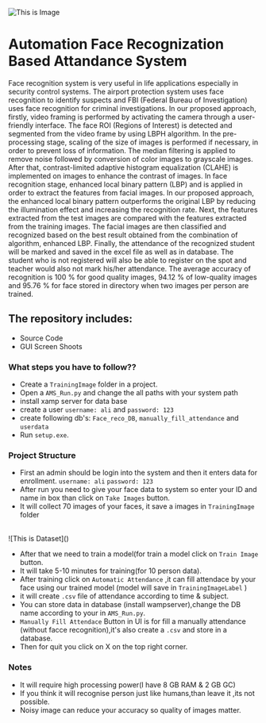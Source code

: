![This is Image](https://miro.medium.com/max/1400/1*PDA9zADqD9qqCu-CmJ9Ddw.gif)
# Automation Face Recognization Based Attandance System
Face recognition system is very useful in life applications especially in security
control systems. The airport protection system uses face recognition to identify suspects and
FBI (Federal Bureau of Investigation) uses face recognition for criminal investigations. In our
proposed approach, firstly, video framing is performed by activating the camera through a user-
friendly interface. The face ROI (Regions of Interest) is detected and segmented from the video
frame by using LBPH algorithm. In the pre-processing stage, scaling of the size of images is
performed if necessary, in order to prevent loss of information. The median filtering is applied
to remove noise followed by conversion of color images to grayscale images. After that,
contrast-limited adaptive histogram equalization (CLAHE) is implemented on images to
enhance the contrast of images. In face recognition stage, enhanced local binary pattern (LBP)
and is applied in order to extract the features from facial images. In our proposed approach, the
enhanced local binary pattern outperforms the original LBP by reducing the illumination effect
and increasing the recognition rate. Next, the features extracted from the test images are
compared with the features extracted from the training images. The facial images are then
classified and recognized based on the best result obtained from the combination of algorithm,
enhanced LBP. Finally, the attendance of the recognized student will be marked and saved in
the excel file as well as in database. The student who is not registered will also be able to
register on the spot and teacher would also not mark his/her attendance. The average accuracy
of recognition is 100 % for good quality images, 94.12 % of low-quality images and 95.76 %
for face stored in directory when two images per person are trained.

## The repository includes:
* Source Code
* GUI Screen Shoots
### What steps you have to follow??
- Create a `TrainingImage` folder in a project.
- Open a `AMS_Run.py` and change the all paths with your system path
- install xamp server for data base
- create a user `username: ali` and `password: 123`
- create following db's: `Face_reco_DB`, `manually_fill_attendance` and `userdata`
- Run `setup.exe`.

### Project Structure
- First an admin should be login into the system and then it enters data for enrollment.
  `username: ali` `password: 123`
- After run you need to give your face data to system so enter your ID and name in box than click on `Take Images` button.
- It will collect 70 images of your faces, it save a images in `TrainingImage` folder
<br />
  ![This is Dataset]()

- After that we need to train a model(for train a model click on `Train Image` button.
- It will take 5-10 minutes for training(for 10 person data).
- After training click on `Automatic Attendance` ,it can fill attendace by your face using our trained model (model will save in `TrainingImageLabel` )
- it will create `.csv` file of attendance according to time & subject.
- You can store data in database (install wampserver),change the DB name according to your in `AMS_Run.py`.
- `Manually Fill Attendace` Button in UI is for fill a manually attendance (without facce recognition),it's also create a `.csv` and store in a database.
- Then for quit you click on X on the top right corner.

### Notes
- It will require high processing power(I have 8 GB RAM & 2 GB GC)
- If you think it will recognise person just like humans,than leave it ,its not possible.
- Noisy image can reduce your accuracy so quality of images matter.
